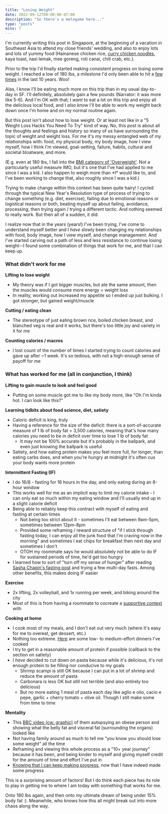 ```yaml
---
title: "Losing Weight"
date: 2022-09-12T00:00:00-07:00
description: "So there's a metagame here..."
type: "posts"
mins: 7
---
```


I'm currently writing this post in Singapore, at the beginning of a vacation in Southeast Asia to attend my close friends' wedding, and also to enjoy lots and lots of yummy food (Hainanese chicken rice, [curry chicken noodles](https://sethlui.com/heng-kee-curry-chicken-noodle-singapore/), kaya toast, nasi lemak, mee goreng, roti canai, chili crab, etc.).

Prior to the trip I'd finally started making consistent progress on losing some weight. I reached a low of 180 lbs, a milestone I'd only been able to hit a [few times](https://twitter.com/billyisyoung/status/1193630662512656386) in the last 10 years. Woo! 

Alas, I know I'll be eating much more on this trip than in my usual day-to-day in SF. I'll definitely, absolutely gain a few pounds (Narrator: it was more like 5-6). And I'm OK with that; I _want_ to eat a lot on this trip and enjoy all the delicious local food, and I _also know_ I'll be able to work my weight back down once I'm home and on my normal routine again.

But this post isn't about how to lose weight. Or at least not like in a "5 Weight Loss Hacks You Need To Try" kind of way. No, this post is about all the thoughts and feelings and history so many of us have surrounding the topic of weight and weight loss. For me it's my messy entangled web of my relationships with: food, my physical body, my body image, how I view myself, how I think I'm viewed, goal-setting, failure, habits, cultural and societal bloatware, and more.

(E.g. even at 180 lbs, I fall into the [BMI category of 'Overweight'](https://www.cdc.gov/healthyweight/assessing/bmi/adult_bmi/index.html#Interpreted). Not a particularly useful measure IMO, but it's one that I've had applied to me since I was a kid. I also happen to weigh more than \*I\* would like to, and I've been working to change that, also roughly since I was a kid.)

Trying to make change within this context has been quite hairy! I cycled through the typical New Year's Resolution type of process of trying to change something (e.g. diet, exercise), failing due to emotional reasons or logistical reasons or both, beating myself up about failing, avoidance, processing, then trying again / trying a different tactic. And nothing seemed to really work. But then all of a sudden, it did.

I realize now that in the years (years!) I've been trying, I've come to understand myself better and I _have_ slowly been changing my relationships with food, body image, how I view myself, and change management.  And I've started carving out a path of less and less resistance to continue losing weight--I found some combination of things that work for me, and that I can keep up. 

### What didn't work for me

**Lifting to lose weight**

* My theory was if I got bigger muscles, but ate the same amount, then the muscles would consume more energy = weight loss
* In reality, working out increased my appetite so I ended up just bulking. I got stronger, but gained weight/muscle

**Cutting / eating clean**  

* The stereotype of just eating brown rice, boiled chicken breast, and blanched veg is real and it works, but there's too little joy and variety in it for me

**Counting calories / macros**

* I lost count of the number of times I started trying to count calories and gave up after ~1 week. It's so tedious, with not a high-enough sense of payoff for me

### What has worked for me (all in conjunction, I think)

**Lifting to gain muscle to look and feel good**

* Putting on some muscle got me to like my body more, like "Oh I'm kinda hot. I can look like this?"

**Learning tidbits about food science, diet, satiety**

* Caloric deficit is king, truly
* Having a reference for the size of the deficit: there is a sort-of-accurate measure of 1 lb of body fat = 3,500 calories, meaning that's how many calories you need to be in deficit over time to lose 1 lb of body fat
  * It may not be 100% accurate but it's probably in the ballpark, and even just knowing the ballpark is useful
* Satiety, and how eating protein makes you feel more full, for longer, than eating carbs does, and when you're hungry at midnight it's often cus your body wants more protein

**Intermittent Fasting (IF)**

* I do 16/8 - fasting for 16 hours in the day, and only eating during an 8-hour window
* This works well for me as an implicit way to limit my calorie intake - I can only eat so much within my eating window and I'll usually end up in a slight calorie deficit
* Being able to reliably keep this contract with myself of eating and fasting at certain times
  * Not being too strict about it - sometimes I'll eat between 9am-5pm, sometimes between 12pm-8pm
  * Provided some reframing / reward structure of "if I stick through fasting today, I can enjoy all the junk food that I'm craving now in the morning" and sometimes I eat chips for breakfast then next day and sometimes I don't
  * OTOH my roommate says he would absolutely not be able to do IF for sustained periods of time, he'd get too hungry
* I learned how to sort of "turn off my sense of hunger" after reading [Sasha Chapin's fasting post](https://www.piratewires.com/p/inside-silicon-valleys-dangerous) and trying a few multi-day fasts. Among other benefits, this makes doing IF easier

**Exercise**  

* 2x lifting, 2x volleyball, and 1x running per week, and biking around the city
* Most of this is from having a roommate to cocreate a [supportive context](https://twitter.com/visakanv/status/1527658417044656128) with

**Cooking at home**

* I cook most of my meals, and I don't eat out very much (where it's easy for me to overeat, get dessert, etc.)
* Nothing too extreme. [Here](https://twitter.com/billyisyoung/status/1537582264485179392) are some low- to medium-effort dinners I've cooked
* I try to get in a reasonable amount of protein if possible (callback to the section on satiety)
* I _have_ decided to cut down on pasta because while it's delicious, it's not enough protein to be filling nor conducive to my goals
  * Shrimp scampi is still OK because I can put in a lot of shrimp and reduce the amount of pasta
  * Carbonara is less OK but still not terrible (and also entirely too delicious)
  * But no more eating 1 meal of pasta each day like aglio e olio, cacio e pepe, garlic + cherry tomato + olive oil. Though I still make some from time to time

**Mentality**

* This [BBC video (cw: graphic)](https://www.youtube.com/watch?v=ZagG-rXrgPA) of them autopsying an obese person and showing what the belly fat and visceral fat (surrounding the organs) looked like
* Not having family around as much to tell me "you know you should lose some weight" all the time
* Reframing and viewing this whole process as a "10+ year journey" because it has been, and being kinder to myself and giving myself credit for the amount of time and effort I've put in
* [Knowing that I can keep making progress](https://twitter.com/billyisyoung/status/1557475609177075712), now that I have indeed made some progress

This is a surprising amount of factors! But I do think each piece has its role to play in getting me to where I am today with something that works for me.

Onto 180 lbs again, and then onto my ultimate dream of being under 15% body fat :). Meanwhile, who knows how this all might break out into more chaos along the way.
